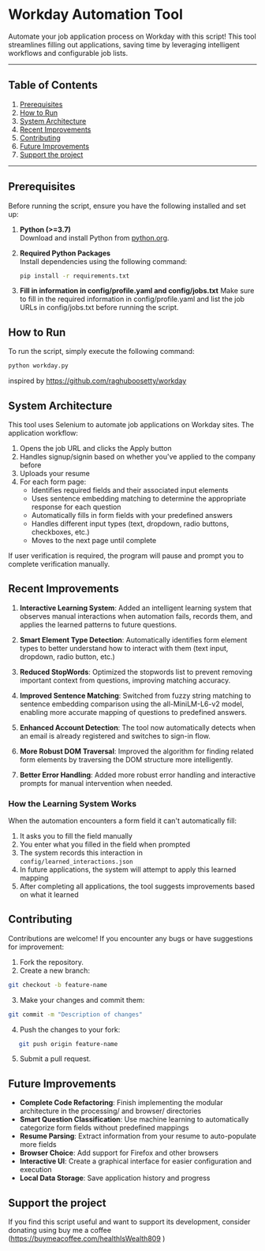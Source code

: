 # **Workday Automation Tool**

Automate your job application process on Workday with this script! This tool streamlines filling out applications, saving time by leveraging intelligent workflows and configurable job lists.

---

## **Table of Contents**

1. [Prerequisites](#prerequisites)
2. [How to Run](#how-to-run)
3. [System Architecture](#system-architecture)
4. [Recent Improvements](#recent-improvements)
5. [Contributing](#contributing)
6. [Future Improvements](#future-improvements)
7. [Support the project](#support-the-project)
---

## **Prerequisites**

Before running the script, ensure you have the following installed and set up:

1. **Python (>=3.7)**  
   Download and install Python from [python.org](https://www.python.org/).

2. **Required Python Packages**  
   Install dependencies using the following command:
   ```bash
   pip install -r requirements.txt

3. **Fill in information in config/profile.yaml and config/jobs.txt**
    Make sure to fill in the required information in config/profile.yaml and list the job URLs in config/jobs.txt before running the script.

## **How to Run** 

To run the script, simply execute the following command:
```bash
python workday.py
```

inspired by https://github.com/raghuboosetty/workday

## **System Architecture**
This tool uses Selenium to automate job applications on Workday sites. The application workflow:

1. Opens the job URL and clicks the Apply button
2. Handles signup/signin based on whether you've applied to the company before
3. Uploads your resume
4. For each form page:
   - Identifies required fields and their associated input elements
   - Uses sentence embedding matching to determine the appropriate response for each question
   - Automatically fills in form fields with your predefined answers
   - Handles different input types (text, dropdown, radio buttons, checkboxes, etc.)
   - Moves to the next page until complete

If user verification is required, the program will pause and prompt you to complete verification manually.

## **Recent Improvements**

1. **Interactive Learning System**: Added an intelligent learning system that observes manual interactions when automation fails, records them, and applies the learned patterns to future questions.

2. **Smart Element Type Detection**: Automatically identifies form element types to better understand how to interact with them (text input, dropdown, radio button, etc.)

3. **Reduced StopWords**: Optimized the stopwords list to prevent removing important context from questions, improving matching accuracy.

4. **Improved Sentence Matching**: Switched from fuzzy string matching to sentence embedding comparison using the all-MiniLM-L6-v2 model, enabling more accurate mapping of questions to predefined answers.

5. **Enhanced Account Detection**: The tool now automatically detects when an email is already registered and switches to sign-in flow.

6. **More Robust DOM Traversal**: Improved the algorithm for finding related form elements by traversing the DOM structure more intelligently.

7. **Better Error Handling**: Added more robust error handling and interactive prompts for manual intervention when needed.

### **How the Learning System Works**

When the automation encounters a form field it can't automatically fill:

1. It asks you to fill the field manually
2. You enter what you filled in the field when prompted
3. The system records this interaction in `config/learned_interactions.json`
4. In future applications, the system will attempt to apply this learned mapping
5. After completing all applications, the tool suggests improvements based on what it learned

## **Contributing**
Contributions are welcome! If you encounter any bugs or have suggestions for improvement:

   1. Fork the repository.
   2. Create a new branch:
   ```bash
   git checkout -b feature-name
   ```
   3. Make your changes and commit them:
   ```bash
   git commit -m "Description of changes"
   ```
   4. Push the changes to your fork:
   ```bash
      git push origin feature-name
   ```
   5. Submit a pull request.

## **Future Improvements**
   - **Complete Code Refactoring**: Finish implementing the modular architecture in the processing/ and browser/ directories
   - **Smart Question Classification**: Use machine learning to automatically categorize form fields without predefined mappings
   - **Resume Parsing**: Extract information from your resume to auto-populate more fields
   - **Browser Choice**: Add support for Firefox and other browsers
   - **Interactive UI**: Create a graphical interface for easier configuration and execution
   - **Local Data Storage**: Save application history and progress

## **Support the project**
If you find this script useful and want to support its development, consider donating using buy me a coffee  (https://buymeacoffee.com/healthIsWealth809 )
